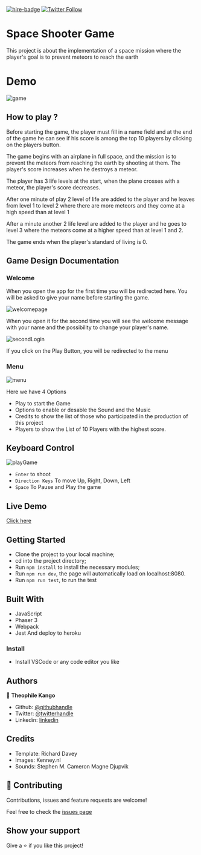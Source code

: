 
[![hire-badge](https://img.shields.io/badge/Consult%20/%20Hire%20Theophile-Click%20to%20Contact-brightgreen)](mailto:fadhili.kango@gmail.com) [![Twitter Follow](https://img.shields.io/twitter/follow/Theophadh?label=Follow%20Theophile%20on%20Twitter&style=social)](https://twitter.com/Theophadh)

# Space Shooter Game

This project is about the implementation of a space mission where the player's goal is to prevent meteors to reach the earth

# Demo

![game](https://user-images.githubusercontent.com/49276315/87385076-8e877200-c59d-11ea-9ed2-376d8532a3a2.gif)


## How to play ?

Before starting the game, the player must fill in a name field and at the end of the game he can see if his score is among the top 10 players by clicking on the players button.

The game begins with an airplane in full space, and the mission is to prevent the meteors from reaching the earth by shooting at them.
The player's score increases when he destroys a meteor.

The player has 3 life levels at the start, when the plane crosses with a meteor, the player's score decreases.

After one minute of play 2 level of life are added to the player and he leaves from level 1 to level 2 where there are more meteors and they come at a high speed than at level 1

After a minute another 2 life level are added to the player and he goes to level 3 where the meteors come at a higher speed than at level 1 and 2.

The game ends when the player's standard of living is 0.

## Game Design Documentation

### Welcome 

When you open the app for the first time you will be redirected here.
You will be asked to give your name before starting the game.

![welcomepage](https://user-images.githubusercontent.com/49276315/87385155-b4147b80-c59d-11ea-9c02-0ae9c56cf16d.png)


When you open it for the second time you will see the welcome message with your name and the possibility to change your player's name.

![secondLogin](https://user-images.githubusercontent.com/49276315/87385281-fd64cb00-c59d-11ea-9baa-9c44d7d85a47.png)


If you click on the Play Button, you will be redirected to the menu

### Menu

![menu](https://user-images.githubusercontent.com/49276315/87385372-2e450000-c59e-11ea-9bce-5b209c2b29b6.png)

Here we have 4 Options

- Play to start the Game
- Options to enable or desable the Sound and the Music
- Credits to show the list of those who participated in the production of this project
- Players to show the List of 10 Players with the highest score.


## Keyboard Control

![playGame](https://user-images.githubusercontent.com/49276315/87386434-c3e18f00-c5a0-11ea-95d0-db163f63924a.png)


- `Enter` to shoot
- `Direction Keys` To move Up, Right, Down, Left
- `Space` To Pause and Play the game

## Live Demo

[Click here](https://space-game-mission.herokuapp.com/)


## Getting Started
- Clone the project to your local machine;
- cd into the project directory;
- Run `npm install` to install the necessary modules;
- Run `npm run dev`, the page will automatically load on localhost:8080.
- Run `npm run test`, to run the test

## Built With

- JavaScript
- Phaser 3
- Webpack
- Jest
And deploy to heroku

### Install

- Install VSCode or any code editor you like

## Authors

👤  **Theophile Kango**

- Github: [@githubhandle](https://github.com/Theophile-Kango)
- Twitter: [@twitterhandle](https://twitter.com/Theophadh)
- Linkedin: [linkedin](https://www.linkedin.com/in/theophile-kango)

## Credits

- Template: Richard Davey
- Images: Kenney.nl
- Sounds: Stephen M. Cameron
          Magne Djupvik

## 🤝  Contributing

Contributions, issues and feature requests are welcome!

Feel free to check the [issues page](https://github.com/Theophile-Kango/space-shooter-game/issues)
## Show your support

Give a ⭐️  if you like this project!
